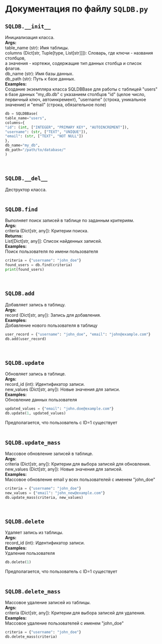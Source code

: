# Документация по файлу `SQLDB.py`


## `SQLDB.__init__`<br>
Инициализация класса.<br>
**Args:**<br>
table_name (str): Имя таблицы.<br>
columns (Dict[str, Tuple[type, List[str]]]): Словарь, где ключи - названия столбцов,<br>
а значения - кортежи, содержащие тип данных столбца и список флагов.<br>
db_name (str): Имя базы данных.<br>
db_path (str): Путь к базе данных.<br>
**Examples:**<br>
Создание экземпляра класса SQLDBBase для работы с таблицей "users" в базе данных "my_db.db" с указанием столбцов "id" (целое число, первичный ключ, автоинкремент), "username" (строка, уникальное значение) и "email" (строка, обязательное поле)<br>
```py
db = SQLDBBase(
table_name="users",
columns={
"id": (int, ["INTEGER", "PRIMARY KEY", "AUTOINCREMENT"]),
"username": (str, ["TEXT", "UNIQUE"]),
"email": (str, ["TEXT", "NOT NULL"])
},
db_name="my_db",
db_path="/path/to/database/"
)
```
<br>

## `SQLDB.__del__`<br>
Деструктор класса.<br>
<br>

## `SQLDB.find`<br>
Выполняет поиск записей в таблице по заданным критериям.<br>
**Args:**<br>
criteria (Dict[str, any]): Критерии поиска.<br>
**Returns:**<br>
List[Dict[str, any]]: Список найденных записей.<br>
**Examples:**<br>
Поиск пользователя по имени пользователя<br>
```py
criteria = {"username": "john_doe"}
found_users = db.find(criteria)
print(found_users)
```
<br>

## `SQLDB.add`<br>
Добавляет запись в таблицу.<br>
**Args:**<br>
record (Dict[str, any]): Запись для добавления.<br>
**Examples:**<br>
Добавление нового пользователя в таблицу<br>
```py
user_record = {"username": "john_doe", "email": "john@example.com"}
db.add(user_record)
```
<br>

## `SQLDB.update`<br>
Обновляет запись в таблице.<br>
**Args:**<br>
record_id (int): Идентификатор записи.<br>
new_values (Dict[str, any]): Новые значения для записи.<br>
**Examples:**<br>
Обновление данных пользователя<br>
```py
updated_values = {"email": "john.doe@example.com"}
db.update(1, updated_values)  
```
Предполагается, что пользователь с ID=1 существует<br>
<br>

## `SQLDB.update_mass`<br>
Массовое обновление записей в таблице.<br>
**Args:**<br>
criteria (Dict[str, any]): Критерии для выбора записей для обновления.<br>
new_values (Dict[str, any]): Новые значения для записей.<br>
**Examples:**<br>
Массовое обновление email у всех пользователей с именем "john_doe"<br>
```py
criteria = {"username": "john_doe"}
new_values = {"email": "john_new@example.com"}
db.update_mass(criteria, new_values)
```
<br>

## `SQLDB.delete`<br>
Удаляет запись из таблицы.<br>
**Args:**<br>
record_id (int): Идентификатор записи.<br>
**Examples:**<br>
Удаление пользователя<br>
```py
db.delete(1)
```
Предполагается, что пользователь с ID=1 существует<br>
<br>

## `SQLDB.delete_mass`<br>
Массовое удаление записей из таблицы.<br>
**Args:**<br>
criteria (Dict[str, any]): Критерии для выбора записей для удаления.<br>
**Examples:**<br>
Массовое удаление пользователей с именем "john_doe"<br>
```py
criteria = {"username": "john_doe"}
db.delete_mass(criteria)
```
<br>
